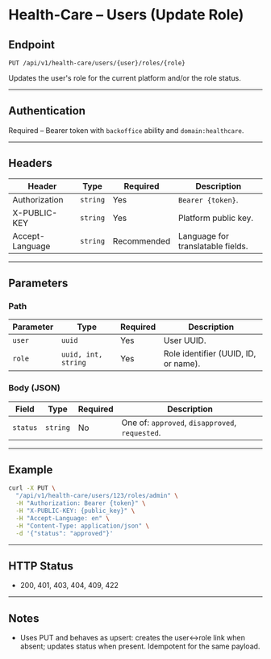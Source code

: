# Health-Care – Users (Update Role)

## Endpoint

`PUT /api/v1/health-care/users/{user}/roles/{role}`

Updates the user's role for the current platform and/or the role status.

---

## Authentication

Required – Bearer token with `backoffice` ability and `domain:healthcare`.

---

## Headers

| Header | Type | Required | Description |
| ------ | ---- | -------- | ----------- |
| Authorization | `string` | Yes | `Bearer {token}`. |
| X-PUBLIC-KEY | `string` | Yes | Platform public key. |
| Accept-Language | `string` | Recommended | Language for translatable fields. |

---

## Parameters

### Path

| Parameter | Type | Required | Description |
| --------- | ---- | -------- | ----------- |
| `user` | `uuid` | Yes | User UUID. |
| `role` | `uuid, int, string` | Yes | Role identifier (UUID, ID, or name). |

### Body (JSON)

| Field | Type | Required | Description |
| ----- | ---- | -------- | ----------- |
| `status` | `string` | No | One of: `approved`, `disapproved`, `requested`. |

---

## Example

```bash
curl -X PUT \
  "/api/v1/health-care/users/123/roles/admin" \
  -H "Authorization: Bearer {token}" \
  -H "X-PUBLIC-KEY: {public_key}" \
  -H "Accept-Language: en" \
  -H "Content-Type: application/json" \
  -d '{"status": "approved"}'
```

---

## HTTP Status

- 200, 401, 403, 404, 409, 422

---

## Notes

- Uses PUT and behaves as upsert: creates the user↔role link when absent; updates status when present. Idempotent for the same payload.
